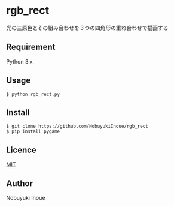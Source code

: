 rgb_rect
====
光の三原色とその組み合わせを３つの四角形の重ね合わせで描画する

## Requirement
Python 3.x 

## Usage
```
$ python rgb_rect.py
```

## Install
```
$ git clone https://github.com/NobuyukiInoue/rgb_rect
$ pip install pygame
```

## Licence
[MIT](https://github.com/NobuyukiInoue/rgb_rect/blob/master/LICENSE)

## Author
Nobuyuki Inoue